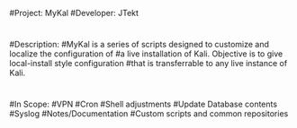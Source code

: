 #Project: MyKal
#Developer: JTekt
#
#Description:
#MyKal is a series of scripts designed to customize and localize the configuration of 
#a live installation of Kali.  Objective is to give local-install style configuration
#that is transferrable to any live instance of Kali.
#
#In Scope:
#VPN
#Cron
#Shell adjustments
#Update Database contents
#Syslog
#Notes/Documentation
#Custom scripts and common repositories
